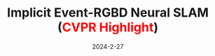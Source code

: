 ---
title: "Implicit Event-RGBD Neural SLAM (<b style='color:red;'>CVPR Highlight</b>)"
collection: publications
permalink: /publication/2024-enslam
date: 2024-2-27
venue: "CVPR"
authors: "<b>Delin Qu$^*$</b>, <b>Chi Yan$^{*}$</b>, Dong Wang, Jie Yin, Qizhi Chen, Yiting Zhang, Dan Xu, Bin Zhao, Xuelong Li$^†$"
url: 
project: https://delinqu.github.io/EN-SLAM
bibtex: files/2024_enslam.txt
arxiv: https://arxiv.org/abs/2311.11013
openpdf: https://arxiv.org/pdf/2311.11013.pdf
supp: 
teaser: images/2024_enslam.png
videoresults: 
videotalk: 
poster: 
code: https://github.com/DelinQu/EN-SLAM
---